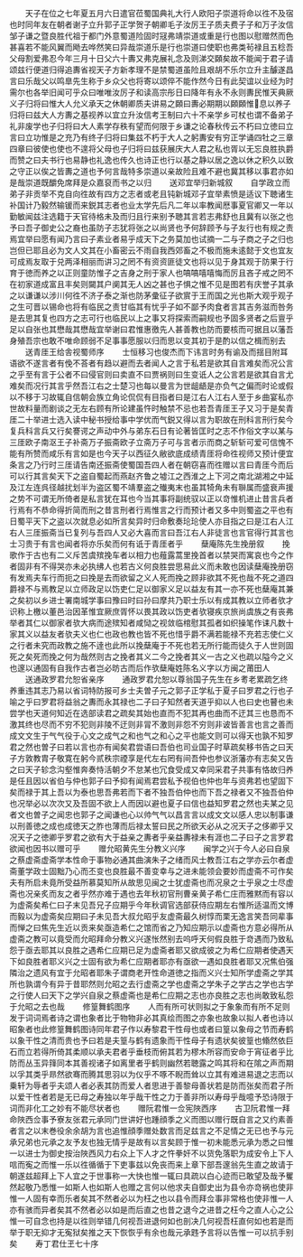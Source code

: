 <!-- { "loadSidebar": true } -->
　　天子在位之七年夏五月六日遣官莅蜀国典礼大行人欧阳子崇道将命以徃不及宿也时同年友在朝者谢子立升郭子正学贺子朝卿毛子汝厉王子质夫费子子和万子汝信邹子谦之暨良胜代祖于都门外意蜀道险固时冦弗靖崇道或重是行也图以慰赠然而色甚喜若不能风翼而飏去哗然笑曰异哉崇道乐是行也崇道曰使职也弗类茍禄且五稔吾父母割爱弗忍今年三月十日父六十夀又弗克展礼念及则涕交頥矣故不能闻于君子请颂兹行便道归得追夀省视天子方新孝理不是禁蜀道虽险且艰胡不乐尔立升主醵遂昌言曰乐哉父以鸣臯先生称于乡众父也将寄以颂倅不能作然今日有此契谊以业经为时需尔也各举旧闻可乎众曰唯唯汝厉子和读高宗彤日曰降年有永不永则夀民惟天典厥义子归将曰惟大人允义承天之休朝卿质夫讲易之頥曰夀必期期以頥頥惟息以养子归将曰兹大人方夀之基视养以宜立升汝信考王制曰六十不亲学乡可杖也谓不备弟子礼非废学也子归将曰大人素学存秩有望而何限于乡谦之论春秋传云不朽曰立徳曰立言曰立功惟是之充乃有终子归将曰集兹不朽于大人之躬夀安有穷正学诵四牡之三章四章曰彼使也使也不遑将父母也子归将曰兹获展庆大人君之私也胥以无忘良胜执爵而赞之曰夫书行也易静也礼逸也传久也诗正也行以基之静以居之逸以休之积久以致之守正以俟之皆夀之道也予何言哉特多崇道以亲故险且难不避也冀其移以事君亦如是哉崇道既釂免席拜是众嘉裒而书之以归
　　送邓宜举归新城叙
　　自学政立而弟子非贡举不克自向徃故有四方之志者或老且钝新城邓子宜举素愤是适议下聴诸生补国计乃毅然输锾而来鋭其志者也业太学先后凡二年以率教闻厯事夏官卿又一年以勤敏闻兹注选籍于天官待格未及而归且行来别予聴其言若志弗舒也且冀有以张之也予曰吾子御史公之裔也虽防子志犹将张之以尚贤也予何辞顾予与子友行也有规之责焉宜举曰愿有闻乃言曰子素业者易乎成天下之务莫加也试摘一二与子商之子之归也岂但已耶且必为文人文其在小畜密云不雨自我西郊畜之不极而施未逺懿于文也宜友可成焉友取于兑两泽相丽而讲习之罔不有资资匪徒文也将以见于身其观于防果于行育于徳而养之以正则童防惟子之吉身之刑于家人也嗃嗃嘻嘻悔而厉且吝子戒之罔不在初家道成富且丰矣则闚其户阒其无人凶之甚也子惧之惟不见是图若有庆誉子其承之以谦谦以涉川何徃不济子泰之渐也防茅彚征子欲賔于王而国之光也斯大观乎观子之生可晋以锡命也将有临民之责甘临其有忧乎子如不鄙予肉食者言其吉务滋而咎务是去思其复也四方之志可行也临民以上之事又将探索而嗣规也予固多贤者之后亶乎足以自张也其懋哉其懋哉宜举谢曰君惟惠徼先人甚善教也防而要核而可据且以藩吾身殖吾宗也敢不唯命顾弱不足事事愿服以归而思以变其初于是酌以信之楫而别去
　　送青厓王给舎视蜀师序
　　士恒移习也俊杰而下讳言时务有谕及而揺目附耳语欲不遂言者有俛不荅者有趋以避而去者闻人之言于私若是欲其自言难矣而况公言之乎至有言于公者不曰侵官则曰卖直不曰贾祸则曰生变诋人之公言若是欲其自言尤难矣而况行其言乎然吾江右之士楚习也每以曼言为世龃龉是亦负气之偏而时论或假以不移于习故辄自信朝会族立角论侃侃有目指者曰是江右人江右人至于乡曲宴私亦世故料量而剧谈之无左右顾有所论建虽忤时触禁不忌也若吾青厓王子又习于是矣青厓二十举进士选入读中秘书授给事中学优而气鋭又得以言为职故在刑科言刑行矣今复兵科言兵又行矣謇谔之声动中外与弟东石日有论著皆匡时之志不作俗文字以某与三厓欧子南沤王子补斋万子振斋欧子立斋万子可与言者示而商之斩斩可爱可信愧不能有所赞而咸乐有言如是也今天子以西征久敝欲底成绩青厓将命徃视师又预计便宜条言之乃行时三厓请告南还振斋使蜀国吾四人者在朝窃喜而徃赠以言曰青厓今而后可以行其言矣天下之盗自蜀起而燕赵齐鲁之墟江之西淮之上下河之南北湖湘之中延及江左连呉径越扰划半为盗区蜀不靖羣盗之殱夷末也虽其犄角未有聨属而盛衰声援之势不可谓无所倚者是私言犹在耳也今当其事将副统驭以正以竒惟机进止昔言兵者行焉有不恭命得折简而刑之昔言刑者行焉惟言之行而预计者又多中则蜀盗之平也有日蜀平天下之盗以次就息必如所言矣异时归命敷奏玱玱使人亦目指之曰是江右人江右人三厓振斋当已复列与吾四人又必大喜而言曰吾江右人非徒言也言官得行其言也士习贵于有言也闻者将亦乐矣而何有诋于青厓者乎
　　蘖庵陈先生挽册叙
　　挽歌作于古也有二义斥苦虞殡挽车者以相力也薤露蒿里挽首者以禁哭而寓哀也今之作者固非有不得哭亦未必执绋人也若古义何良胜尝思易此义而未敢也因读蘖庵挽册窃有发焉夫车行而扼之曰挽是去而欲留之义人死而挽之顾非欲其不死也哉不死之道四爵禄不与焉教足以立师政足以饬吏仁足以御家义足以益友有其一亦不死也蘖庵其兼之矣初以乡进士署南城学事曰豫曰时曰孙曰摩共乃职士乐以有成其教以立师者欤才识称上檄以董邑治因革惟宜厥庶胥怀以畏其政以饬吏者欤寝疾京旅尚虞族之有丧弗举者其仁以御家者欤大病而途殡知者咸恸之视敛临棺慰其孤者如织操笔作诔凡数十家其义以益友者欤夫义也仁也政也教也皆不死也惜乎爵不满若能禄不充若志使仁义之行者未究而政教之施不逹也此所以挽蘖庵于不死也若无所行能而徒久于人世则固死之矣死而挽之何为哉然则古之挽者其义二今之挽者其义一古之义也疏以隘今之义也邃以通固有自我作古者岂必昉古而后作欤蘖庵姓陈名义字以方闽之莆田人
　　送通政罗君允恕省亲序
　　通政罗君允恕以尊翁国子先生在乡耉老累疏乞终养重违其志乃易以省词特防报可乡士夫曽子元之郭子正学私于夏子曰罗君之行也子喻之乎曰罗君将益翁之夀而永其禄也二子曰子知然者天道乎抑以人也曰史也瞽也未尝学也天道何知近在选部读君之疏矣其始也直而不犯其再也曲而不迂其三也恳而不激其终也尽而不穷不犯则非陵不迂则非冐不激则非怨不穷则非诐皆善言也言之善而成文文生于气气役于心文之成气之和也气之和心之平也能文则可以得天也孰不知罗君之然也曽子曰若以言也亦有闻矣君尝语曰吾伯也司业国子时草疏矣移书告之曰天子方敦教胄子敬寛在躬今贰秩宗禋享是代左右罔有间吾仲也参议浙藩亦有志矣又告之曰天子轸念沟壑惟奔奏恃活朝夕不怠某也冗食受成又幸同采君子共事有恪故归养是任且因以省伯与仲也郭子曰予抑有闻焉君尝私予视伯也仲也年与资弗若也望固下矣而禄于其上吾以为泰也思吾弗若而下者不独吾伯仲也而下吾之禄者又不独吾伯仲也况举必以次次又及吾固不欲上人而因以避也夏子曰信也益知罗君之然也夫某之见者文也曽子之闻忠也郭子之闻谦也心以帅气气以昌言言以成文文以感人忠以制事谦以刑善徳之成也成徳天之胙也薄而后禄太誓曰民之所欲天必从之况天子之侈卿乎又况天子之徳卿乎罗君之欲有大于益亲之夀者乎亲益夀禄未有涯也二子曰子之言罗君欲闻也因书以赠可乎
　　赠允昭黄先生分教义兴序
　　闽学之兴于今人必曰自泉之蔡虚斋虚斋学本性命于事物必通其曲演朱子之绪而风士教吾江右之学亦云尔者虚斋董学政士固黜乃心而丕变也良胜最不善变幸与之进未能领会要妙而虚斋不可作矣夫有所启未竟所受益所慕莫知所从故思见闽之士犹虚斋也而况泉之士乎泉之士尽虚斋也况亲炙而友之者乎然亦难于遇也去年秋初官刑曹亲黄子希仁庄而雅黙而有容以为虚斋矣希仁曰子末见吾兄子应期乎今年秋调官选部获侍应期左右惟所适温而文博而毅以为虚斋矣应期曰子未见吾大叔允昭乎友虚斋最久树惇而栗无逸言笑吾同辈事而惮之曰焦先生近以贡来矣亟造希仁之馆而省之乃知应期示以虚斋也方意必得所从虚斋之教可以竟受而允昭拜命分教义兴遂怅然别去呜呼天何假良胜于竒遇而乃致私怨于亟去耶其以良胜之遇希仁应期已足为虚斋者耶又欲成彼之为希仁应期者使遇天下如良胜者耶义兴之士固有欲为希仁应期者耶亦有亟欲一遇如良胜者耶又况焦伯强隣治之遗风有宜于允昭者耶朱子谓商老开性命道徳之指而义兴士知所学虚斋之学其所也孰谓今有异于昔耶然则允昭之去行虚斋之学也虚斋之学朱子之学古之学也古学之行使人曰天下之学兴自泉之蔡虚斋也是希仁应期之志也亦良胜之志也尚敢致私怨于允昭之去也哉
　　修篁舞鹤图序
　　人而有所可状则拟之于象象而有所不足则发于词词焉者诗之谓也象者比于物物非必其真绘而图之亦象也故象以拟人者也诗以昭象者也此修篁舞鹤图诗同年君子作以寿黎君干性母也或者曰篁以象母之节而寿鹤以象干性之清而贵也予曰若是夫篁与鹤有遗象而干性母子有遗状矣彼篁也翛然依巨石而立若得所倚其柔顺以承夫君者乎垂枝而俯其若为樛木所容而安命于宵征者乎比防而丛玉异箨同本其善视诸子如离里者乎鹤则幽然若聴露之鸣其将和在隂之声而期以孚其类乎昻然欲骞而腾其思羽以为仪乎不啄不睨而耸以立其有难进易退之志而以乗轩为辱者乎夫颂人者必表其防而爱人者思进于善黎母善状若是防而张矣而君子所以爱干性者若是无已母之寿独以年乎哉干性之力于善非所以寿母乎哉噫予恐诗限于词而非化工之妙有不能尽状者也
　　赠阮君惟一佥宪陜西序
　　古卫阮君惟一拜命陜西佥事予寮友张君元承同门世讲好也踵顔季之义而图以赠行既自言之又约素善者言之以末巻役余余胡为言也追惟顔季赠处数言而足兹言之不足情之无已也予与元承兄弟也元承之友予友也独无情乎是故有以言矣顾于惟一初未能悉元承为悉之曰惟一以进士为御史按治陜西风力右众上下人才之忤拳奸不以货免落职为成安令上下人唁而寃之而惟一乐以徃循循于下吏事兹以免丧而来上章下部吾邃翁先生直之故请于朝遂兹超拜上下人宜之于世事称一大快也惟一辄曰具疏以白心迹而已敢望及哉予矍然起敬乃悉惟一如斯人也如斯人也赠之言何以他求夫自御史出为县令亦竒祸也使非惟一人固有幸而乐者矣其不然者必以为枉之也以县令而拜佥事非常格也使非惟一人亦有骇而异者矣其不然者必以如是而后直之也昔之退今之进昔之枉今之直人心之公惟一可自念也持是以徃则举错几何视吾进退何如也剖决几何视吾枉直何如也若是而举于职无抑才无寃狱矣推之天下恢恢乎有余也哉元承韪予言将以告惟一可以抗手别矣
　　寿丁君仕玊七十序
